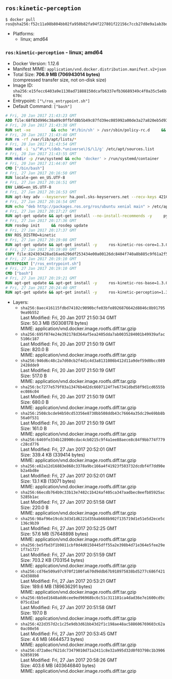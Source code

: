 ## `ros:kinetic-perception`

```console
$ docker pull ros@sha256:f52c11a98b804bb02fa950b82fa94f227801f22156c7ccb27d8e9a1ab3bd507e
```

-	Platforms:
	-	linux; amd64

### `ros:kinetic-perception` - linux; amd64

-	Docker Version: 1.12.6
-	Manifest MIME: `application/vnd.docker.distribution.manifest.v2+json`
-	Total Size: **706.9 MB (706943014 bytes)**  
	(compressed transfer size, not on-disk size)
-	Image ID: `sha256:e15fecc6403a9e1130ad71888150dcafb6337efb36689349c4f0a35c5e6b670c`
-	Entrypoint: `["\/ros_entrypoint.sh"]`
-	Default Command: `["bash"]`

```dockerfile
# Fri, 20 Jan 2017 21:43:23 GMT
ADD file:68f83d996c38a09c0ffbfd8b5b49c87fd39ec085992a00de3a27a820eb5d9383 in / 
# Fri, 20 Jan 2017 21:43:38 GMT
RUN set -xe 		&& echo '#!/bin/sh' > /usr/sbin/policy-rc.d 	&& echo 'exit 101' >> /usr/sbin/policy-rc.d 	&& chmod +x /usr/sbin/policy-rc.d 		&& dpkg-divert --local --rename --add /sbin/initctl 	&& cp -a /usr/sbin/policy-rc.d /sbin/initctl 	&& sed -i 's/^exit.*/exit 0/' /sbin/initctl 		&& echo 'force-unsafe-io' > /etc/dpkg/dpkg.cfg.d/docker-apt-speedup 		&& echo 'DPkg::Post-Invoke { "rm -f /var/cache/apt/archives/*.deb /var/cache/apt/archives/partial/*.deb /var/cache/apt/*.bin || true"; };' > /etc/apt/apt.conf.d/docker-clean 	&& echo 'APT::Update::Post-Invoke { "rm -f /var/cache/apt/archives/*.deb /var/cache/apt/archives/partial/*.deb /var/cache/apt/*.bin || true"; };' >> /etc/apt/apt.conf.d/docker-clean 	&& echo 'Dir::Cache::pkgcache ""; Dir::Cache::srcpkgcache "";' >> /etc/apt/apt.conf.d/docker-clean 		&& echo 'Acquire::Languages "none";' > /etc/apt/apt.conf.d/docker-no-languages 		&& echo 'Acquire::GzipIndexes "true"; Acquire::CompressionTypes::Order:: "gz";' > /etc/apt/apt.conf.d/docker-gzip-indexes 		&& echo 'Apt::AutoRemove::SuggestsImportant "false";' > /etc/apt/apt.conf.d/docker-autoremove-suggests
# Fri, 20 Jan 2017 21:43:40 GMT
RUN rm -rf /var/lib/apt/lists/*
# Fri, 20 Jan 2017 21:43:54 GMT
RUN sed -i 's/^#\s*\(deb.*universe\)$/\1/g' /etc/apt/sources.list
# Fri, 20 Jan 2017 21:43:55 GMT
RUN mkdir -p /run/systemd && echo 'docker' > /run/systemd/container
# Fri, 20 Jan 2017 21:44:07 GMT
CMD ["/bin/bash"]
# Fri, 27 Jan 2017 20:16:50 GMT
RUN locale-gen en_US.UTF-8
# Fri, 27 Jan 2017 20:16:51 GMT
ENV LANG=en_US.UTF-8
# Fri, 27 Jan 2017 20:16:53 GMT
RUN apt-key adv --keyserver ha.pool.sks-keyservers.net --recv-keys 421C365BD9FF1F717815A3895523BAEEB01FA116
# Fri, 27 Jan 2017 20:16:54 GMT
RUN echo "deb http://packages.ros.org/ros/ubuntu xenial main" > /etc/apt/sources.list.d/ros-latest.list
# Fri, 27 Jan 2017 20:17:27 GMT
RUN apt-get update && apt-get install --no-install-recommends -y     python-rosdep     python-rosinstall     python-vcstools     && rm -rf /var/lib/apt/lists/*
# Fri, 27 Jan 2017 20:17:36 GMT
RUN rosdep init     && rosdep update
# Fri, 27 Jan 2017 20:17:37 GMT
ENV ROS_DISTRO=kinetic
# Fri, 27 Jan 2017 20:19:08 GMT
RUN apt-get update && apt-get install -y     ros-kinetic-ros-core=1.3.0-0*     && rm -rf /var/lib/apt/lists/*
# Fri, 27 Jan 2017 20:19:09 GMT
COPY file:824303428ad16ae6296df253434e00a00126dc8404f740a8b885c9f61a2f5fcb in / 
# Fri, 27 Jan 2017 20:19:10 GMT
ENTRYPOINT ["/ros_entrypoint.sh"]
# Fri, 27 Jan 2017 20:19:10 GMT
CMD ["bash"]
# Fri, 27 Jan 2017 20:19:21 GMT
RUN apt-get update && apt-get install -y     ros-kinetic-ros-base=1.3.0-0*     && rm -rf /var/lib/apt/lists/*
# Fri, 27 Jan 2017 20:24:40 GMT
RUN apt-get update && apt-get install -y     ros-kinetic-perception=1.3.0-0*     && rm -rf /var/lib/apt/lists/*
```

-	Layers:
	-	`sha256:8aec416115fdbd74102c9090bcfe03bfe8926876642d8846c8b917959ea9b552`  
		Last Modified: Fri, 20 Jan 2017 21:50:34 GMT  
		Size: 50.3 MB (50308178 bytes)  
		MIME: application/vnd.docker.image.rootfs.diff.tar.gzip
	-	`sha256:695f074e24e392178d364af5ea2405dda7ab0035284001b49939afac5106c187`  
		Last Modified: Fri, 20 Jan 2017 21:50:19 GMT  
		Size: 820.0 B  
		MIME: application/vnd.docker.image.rootfs.diff.tar.gzip
	-	`sha256:946d6c48c2a7d60cb2f4d1c4d3a8131086b412d11a9def59d0bcc0892428dde9`  
		Last Modified: Fri, 20 Jan 2017 21:50:19 GMT  
		Size: 517.0 B  
		MIME: application/vnd.docker.image.rootfs.diff.tar.gzip
	-	`sha256:bc7277e579f03a13476b4d2dc6607124f7e67341dbd58f9d1cd6555bec086c04`  
		Last Modified: Fri, 20 Jan 2017 21:50:19 GMT  
		Size: 680.0 B  
		MIME: application/vnd.docker.image.rootfs.diff.tar.gzip
	-	`sha256:2508cbcde94b50cd53356e8730bb508ddb43c76664a35dc29e69bb8b56a0f531`  
		Last Modified: Fri, 20 Jan 2017 21:50:19 GMT  
		Size: 161.0 B  
		MIME: application/vnd.docker.image.rootfs.diff.tar.gzip
	-	`sha256:6469fe334b128900cdac4cb0215c9f4a1ee88aece8c84f9bb774f779c28cd776`  
		Last Modified: Fri, 27 Jan 2017 20:52:01 GMT  
		Size: 339.4 KB (339414 bytes)  
		MIME: application/vnd.docker.image.rootfs.diff.tar.gzip
	-	`sha256:e82a12d16883e868c3378a9bc166a4f41923f503732dcdbf4f7dd90eb2a4bd8e`  
		Last Modified: Fri, 27 Jan 2017 20:52:01 GMT  
		Size: 13.1 KB (13071 bytes)  
		MIME: application/vnd.docker.image.rootfs.diff.tar.gzip
	-	`sha256:66ecdb764b9c33b13e7482c1b424af405ca347aadbec8eefb85925ac5285b1ac`  
		Last Modified: Fri, 27 Jan 2017 20:51:58 GMT  
		Size: 220.0 B  
		MIME: application/vnd.docker.image.rootfs.diff.tar.gzip
	-	`sha256:98af96e19cdc3d3d1d6221d35bab668b902f135719d1e51e5d2ece5c136c9b39`  
		Last Modified: Fri, 27 Jan 2017 20:52:25 GMT  
		Size: 57.6 MB (57648898 bytes)  
		MIME: application/vnd.docker.image.rootfs.diff.tar.gzip
	-	`sha256:be5fbd3f1b9811cbf0d4d0150445dff55a2e398b4d71e364e5fee29e1f7a1727`  
		Last Modified: Fri, 27 Jan 2017 20:51:59 GMT  
		Size: 703.2 KB (703154 bytes)  
		MIME: application/vnd.docker.image.rootfs.diff.tar.gzip
	-	`sha256:cd76e509a97c970f2100fa670d9ddb67b918975838bd5277c686f42142d388b8`  
		Last Modified: Fri, 27 Jan 2017 20:53:21 GMT  
		Size: 189.6 MB (189636291 bytes)  
		MIME: application/vnd.docker.image.rootfs.diff.tar.gzip
	-	`sha256:6b5ed1648add6cee9ed96968bc6c51c311101ca4dad36e7e1600cd9c075cd2ad`  
		Last Modified: Fri, 27 Jan 2017 20:51:58 GMT  
		Size: 197.0 B  
		MIME: application/vnd.docker.image.rootfs.diff.tar.gzip
	-	`sha256:422d357d2c1c25e9db3d61bb43d2f1c198ae48ac588606769603c62a0ac08e56`  
		Last Modified: Fri, 27 Jan 2017 20:53:45 GMT  
		Size: 4.6 MB (4644573 bytes)  
		MIME: application/vnd.docker.image.rootfs.diff.tar.gzip
	-	`sha256:d72a0ecf621dc73479010d71a2411c8e32a995d32d0f03798c1b3906b2850196`  
		Last Modified: Fri, 27 Jan 2017 20:58:26 GMT  
		Size: 403.6 MB (403646840 bytes)  
		MIME: application/vnd.docker.image.rootfs.diff.tar.gzip
